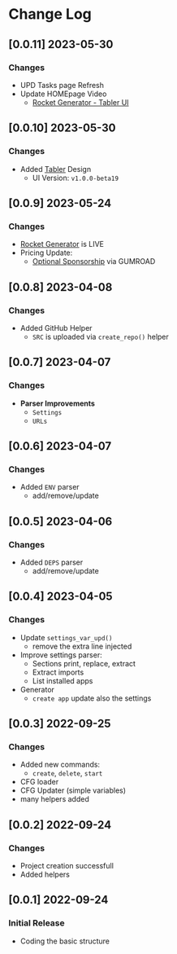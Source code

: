 # Change Log

## [0.0.11] 2023-05-30
### Changes

- UPD Tasks page Refresh
- Update HOMEpage Video
  - [Rocket Generator - Tabler UI](https://www.youtube.com/watch?v=4taJFTzu3EE)

## [0.0.10] 2023-05-30
### Changes

- Added [Tabler](https://appseed.us/product/tabler/django/) Design
  - UI Version: `v1.0.0-beta19`

## [0.0.9] 2023-05-24
### Changes

- [Rocket Generator](https://app-generator.dev/) is LIVE
- Pricing Update:
  - [Optional Sponsorship](https://appseed.gumroad.com/l/rocket-sponsorship) via GUMROAD

## [0.0.8] 2023-04-08
### Changes

- Added GitHub Helper
  - `SRC` is uploaded via `create_repo()` helper

## [0.0.7] 2023-04-07
### Changes

- **Parser Improvements**
  - `Settings`
  - `URLs`

## [0.0.6] 2023-04-07
### Changes

- Added `ENV` parser
  - add/remove/update

## [0.0.5] 2023-04-06
### Changes

- Added `DEPS` parser
  - add/remove/update

## [0.0.4] 2023-04-05
### Changes

- Update `settings_var_upd()` 
  - remove the extra line injected
- Improve settings parser:
  - Sections print, replace, extract
  - Extract imports
  - List installed apps
- Generator
  - `create app` update also the settings 

## [0.0.3] 2022-09-25
### Changes

- Added new commands:
  - `create`, `delete`, `start`
- CFG loader
- CFG Updater (simple variables)
- many helpers added 

## [0.0.2] 2022-09-24
### Changes

- Project creation successfull
- Added helpers

## [0.0.1] 2022-09-24
### Initial Release

- Coding the basic structure
